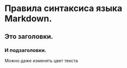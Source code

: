# Правила синтаксиса языка Markdown.

## Это заголовки.

### И подзаголовки.

Можно даже изменять цвет текста





